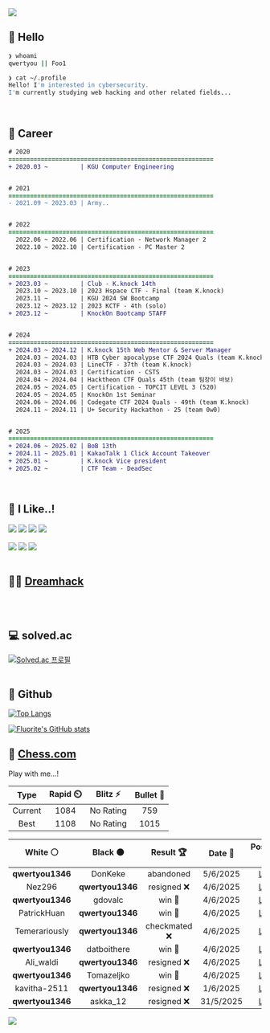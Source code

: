 <div align=left>
  <img src="https://capsule-render.vercel.app/api?type=waving&height=300&color=00f0e0&text=•⩊•" />
<br>

## 👋 Hello
```zsh
❯ whoami
qwertyou || Foo1

❯ cat ~/.profile
Hello! I'm interested in cybersecurity.
I'm currently studying web hacking and other related fields...
```
<br>
  
## 🌱 Career
```diff
# 2020
=========================================================
+ 2020.03 ~         | KGU Computer Engineering


# 2021
=========================================================
- 2021.09 ~ 2023.03 | Army..


# 2022
=========================================================
  2022.06 ~ 2022.06 | Certification - Network Manager 2
  2022.10 ~ 2022.10 | Certification - PC Master 2


# 2023
=========================================================
+ 2023.03 ~         | Club - K.knock 14th
  2023.10 ~ 2023.10 | 2023 Hspace CTF - Final (team K.knock)
  2023.11 ~         | KGU 2024 SW Bootcamp
  2023.12 ~ 2023.12 | 2023 KCTF - 4th (solo)
+ 2023.12 ~         | KnockOn Bootcamp STAFF


# 2024
=========================================================
+ 2024.03 ~ 2024.12 | K.knock 15th Web Mentor & Server Manager
  2024.03 ~ 2024.03 | HTB Cyber apocalypse CTF 2024 Quals (team K.knock)
  2024.03 ~ 2024.03 | LineCTF - 37th (team K.knock)
  2024.03 ~ 2024.03 | Certification - CSTS
  2024.04 ~ 2024.04 | Hacktheon CTF Quals 45th (team 팀장이 바보)
  2024.05 ~ 2024.05 | Certification - TOPCIT LEVEL 3 (520)
  2024.05 ~ 2024.05 | KnockOn 1st Seminar
  2024.06 ~ 2024.06 | Codegate CTF 2024 Quals - 49th (team K.knock)
  2024.11 ~ 2024.11 | U+ Security Hackathon - 25 (team 0w0)


# 2025
=========================================================
+ 2024.06 ~ 2025.02 | BoB 13th
+ 2024.11 ~ 2025.01 | KakaoTalk 1 Click Account Takeover
+ 2025.01 ~         | K.knock Vice president
+ 2025.02 ~         | CTF Team - DeadSec
```
<br>

## 🔨 I Like..!
<img src="https://img.shields.io/badge/Java-ED8B00?style=for-the-badge&logo=openjdk&logoColor=white">
<img src="https://img.shields.io/badge/python-3776AB?style=for-the-badge&logo=python&logoColor=white">
<img src="https://img.shields.io/badge/PHP-777BB4?style=for-the-badge&logo=php&logoColor=white">
<img src="https://img.shields.io/badge/Node.js-43853D?style=for-the-badge&logo=node.js&logoColor=white">
<br><br>
<img src="https://img.shields.io/badge/linux-FCC624?style=for-the-badge&logo=linux&logoColor=black"> 
<img src="https://img.shields.io/badge/docker-%230db7ed.svg?style=for-the-badge&logo=docker&logoColor=white">
<img src="https://img.shields.io/badge/GIT-E44C30?style=for-the-badge&logo=git&logoColor=white">
<br><br>

## 👨‍💻 [Dreamhack](https://dreamhack.io/users/40186)
<br><br>


## 💻 solved.ac
[![Solved.ac
프로필](http://mazassumnida.wtf/api/v2/generate_badge?boj=qwertyou)](https://solved.ac/qwertyou)
<br><br>

## 🚀 Github
[![Top Langs](https://github-readme-stats.vercel.app/api/top-langs/?username=qw3rtyou&layout=compact)](https://github.com/qw3rtyou/github-readme-stats)

[![Fluorite's GitHub stats](https://github-readme-stats.vercel.app/api?username=qw3rtyou)](https://github.com/anuraghazra/github-readme-stats)

## 🏁 [Chess.com](https://www.chess.com/)
Play with me...!
<!--START_SECTION:chessStats-->
<!-- Automatically generated with https://github.com/Balastrong/chess-stats-action -->

| Type | Rapid ⏲️ | Blitz ⚡ | Bullet 🔫 |
|:---:|:---:|:---:|:---:|
| Current | 1084 | No Rating | 759 |
| Best | 1108 | No Rating | 1015 |

| White ⚪ | Black ⚫ | Result 🏆 | Date 📅 | Position 🗺️ | Type 🕕 |
|:---:|:---:|:---:|:---:|:---:|:---:|
| **qwertyou1346** | DonKeke | abandoned  | 5/6/2025 | <a href="http://www.ee.unb.ca/cgi-bin/tervo/fen.pl?select=4nk2/1p2R1pp/p2nr3/3K4/8/8/6PP/8 w - - 0 38">Link</a> | Rapid |
| Nez296 | **qwertyou1346** | resigned ❌ | 4/6/2025 | <a href="http://www.ee.unb.ca/cgi-bin/tervo/fen.pl?select=r4r2/p4p1p/2p1bk1P/1p2p1pQ/4P3/1N1P4/PPP2qP1/2K2R1R b - - 1 20">Link</a> | Rapid |
| **qwertyou1346** | gdovalc | win 🥇 | 4/6/2025 | <a href="http://www.ee.unb.ca/cgi-bin/tervo/fen.pl?select=2r3k1/6pp/5p2/4p3/P1N5/1P4P1/1BN4P/4K3 b - - 0 33">Link</a> | Rapid |
| PatrickHuan | **qwertyou1346** | win 🥇 | 4/6/2025 | <a href="http://www.ee.unb.ca/cgi-bin/tervo/fen.pl?select=1k2r3/pbp5/1p6/1P6/5p2/P2n1B2/3K4/8 w - - 0 43">Link</a> | Rapid |
| Temerariously | **qwertyou1346** | checkmated ❌ | 4/6/2025 | <a href="http://www.ee.unb.ca/cgi-bin/tervo/fen.pl?select=4k2R/1R6/6p1/p3P2p/7P/P1P2bP1/5P2/6K1 b - - 3 32">Link</a> | Rapid |
| **qwertyou1346** | datboithere | win 🥇 | 4/6/2025 | <a href="http://www.ee.unb.ca/cgi-bin/tervo/fen.pl?select=5r1r/pp1QR1pk/2p3bp/3p4/3P4/1PN3P1/P1P2PBP/1K6 b - - 2 24">Link</a> | Rapid |
| Ali_waldi | **qwertyou1346** | resigned ❌ | 4/6/2025 | <a href="http://www.ee.unb.ca/cgi-bin/tervo/fen.pl?select=2r1kbqr/p1pp4/b1n2Npn/1pP1ppNp/1P2P3/P2PB1PP/5PB1/R2Q1RK1 b k - 5 20">Link</a> | Rapid |
| **qwertyou1346** | Tomazeljko | win 🥇 | 4/6/2025 | <a href="http://www.ee.unb.ca/cgi-bin/tervo/fen.pl?select=r4r1k/1p3ppp/4p2R/1P6/2p5/qP4Q1/1B4PP/2KR4 b - - 5 25">Link</a> | Rapid |
| kavitha-2511 | **qwertyou1346** | resigned ❌ | 1/6/2025 | <a href="http://www.ee.unb.ca/cgi-bin/tervo/fen.pl?select=8/p7/8/8/1P2B3/P3k3/1KP2bR1/8 b - - 0 45">Link</a> | Rapid |
| **qwertyou1346** | askka_12 | resigned ❌ | 31/5/2025 | <a href="http://www.ee.unb.ca/cgi-bin/tervo/fen.pl?select=r1b4r/ppp2kp1/3p4/3Nppq1/3nP2p/3P2P1/PPP2P2/R4RK1 w - - 0 17">Link</a> | Rapid |

<!--END_SECTION:chessStats-->


<img src="https://capsule-render.vercel.app/api?type=waving&color=00f0e0&height=150&section=footer" />
</div>


